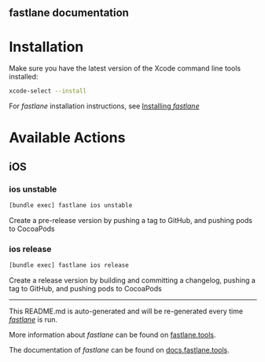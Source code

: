fastlane documentation
----

# Installation

Make sure you have the latest version of the Xcode command line tools installed:

```sh
xcode-select --install
```

For _fastlane_ installation instructions, see [Installing _fastlane_](https://docs.fastlane.tools/#installing-fastlane)

# Available Actions

## iOS

### ios unstable

```sh
[bundle exec] fastlane ios unstable
```

Create a pre-release version by pushing a tag to GitHub, and pushing pods to CocoaPods

### ios release

```sh
[bundle exec] fastlane ios release
```

Create a release version by building and committing a changelog, pushing a tag to GitHub, and pushing pods to CocoaPods

----

This README.md is auto-generated and will be re-generated every time [_fastlane_](https://fastlane.tools) is run.

More information about _fastlane_ can be found on [fastlane.tools](https://fastlane.tools).

The documentation of _fastlane_ can be found on [docs.fastlane.tools](https://docs.fastlane.tools).
